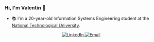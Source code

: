 ### Hi, I'm Valentin 👋
- 📚 I'm a 20-year-old Information Systems Engineering student at the [National Technological University]([http://www.sistemas.frba.utn.edu.ar/](https://www.frba.utn.edu.ar/)).


<p align="center">
  <a href="https://www.linkedin.com/in/bravovalentinennio/">
    <img src="https://img.shields.io/badge/-LinkedIn-blue?style=for-the-badge&logo=linkedin" alt="LinkedIn">
  </a>
  <a href="mailto:valentinenniob@gmail.com">
    <img src="https://img.shields.io/badge/-Email-red?style=for-the-badge&logo=gmail" alt="Email">
  </a>
</p>

